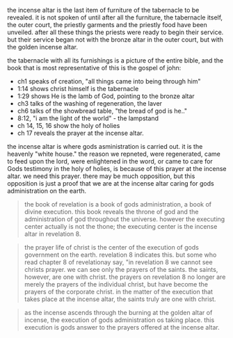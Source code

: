 the incense altar is the last item of furniture
of the tabernacle to be revealed. it is not spoken
of until after all the furniture, the tabernacle
itself, the outer court, the priestly garments and
the priestly food have been unveiled. after all
these things the priests were ready to begin their
service. but their service began not with the bronze
altar in the outer court, but with the golden incense
altar.

the tabernacle with all its furnishings is a picture of the entire bible, and the book that is most representative of this is the gospel of john:
- ch1 speaks of creation, "all things came into being through him"
- 1:14 shows christ himself is the tabernacle
- 1:29 shows He is the lamb of God, pointing to the bronze altar
- ch3 talks of the washing of regeneration, the laver
- ch6 talks of the showbread table, "the bread of god is he.."
- 8:12, "i am the light of the world" - the lampstand
- ch 14, 15, 16 show the holy of holies
- ch 17 reveals the prayer at the incense altar.

the incense altar is where gods asministration is carried out. it is the heavenly "white house." the reason we repneted, were regenerated, came to feed upon the lord, were enlightened in the word, or came to care for Gods testimony in the holy of holies, is because of this prayer at the incense altar. we need this prayer. there may be much opposition, but this opposition is just a proof that we are at the incense altar caring for gods administration on the earth.


> the book of revelation is a book of gods administration, a book of divine execution. this book reveals the throne of god and the administration of god throughout the universe. however the executing center actually is not the thone; the executing center is the incense altar in revelation 8.

> the prayer life of christ is the center of the execution of gods government on the earth. revelation 8 indicates this. but some who read chapter 8 of revelationay say, "in revelation 8 we cannot see christs prayer. we can see only the prayers of the saints. the saints, however, are one with christ. the prayers on revelation 8 no longer are merely the prayers of the individual christ, but have become the prayers of the corporate christ. in the matter of the execution that takes place at the incense altar, the saints truly are one with christ.

> as the incense ascends through the burning at the golden altar of incense, the execution of gods administration os taking place. this execution is gods answer to the prayers offered at the incense altar.
